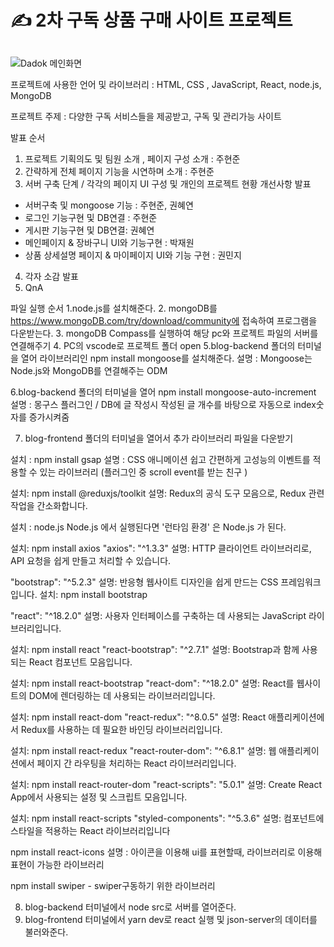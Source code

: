 # ✍️ 2차 구독 상품 구매 사이트 프로젝트
##
![Dadok 메인화면](https://github.com/kwonminji-v/Dadok_Service_2/assets/124131332/b579d12a-947e-48f7-b8e1-0da1e0d43a1c)




프로젝트에 사용한 언어 및 라이브러리 : HTML, CSS , JavaScript, React, node.js, MongoDB

프로젝트 주제 : 다양한 구독 서비스들을 제공받고, 구독 및 관리가능 사이트

발표 순서 
1) 프로젝트 기획의도 및 팀원 소개 , 페이지 구성 소개 : 주현준
2) 간략하게 전체 페이지 기능을 시연하며 소개 : 주현준
3) 서버 구축 단계 / 각각의 페이지 UI 구성 및 개인의 프로젝트 현황 개선사항 발표

 - 서버구축 및 mongoose 기능 : 주현준, 권혜연
 - 로그인 기능구현 및 DB연결 : 주현준
 - 게시판 기능구현 및 DB연결: 권혜연
 - 메인페이지 & 장바구니 UI와 기능구현 : 박재원
 - 상품 상세설명 페이지 & 마이페이지 UI와 기능 구현 : 권민지

4) 각자 소감 발표
5) QnA

파일 실행 순서
1.node.js를 설치해준다.
2. mongoDB를 https://www.mongoDB.com/try/download/community에 접속하여 프로그램을 다운받는다.
3. mongoDB Compass를 실행하여 해당 pc와 프로젝트 파일의 서버를 연결해주기
4. PC의 vscode로 프로젝트 폴더 open 
5.blog-backend 폴더의 터미널을 열어 라이브러리인 npm install mongoose를 설치해준다.
설명 : Mongoose는 Node.js와 MongoDB를 연결해주는 ODM

6.blog-backend 폴더의 터미널을 열어 npm install mongoose-auto-increment
설명 : 몽구스 플러그인 / DB에 글 작성시 작성된 글 개수를 바탕으로 자동으로 index숫자를 증가시켜줌

7. blog-frontend 폴더의 터미널을 열어서 추가 라이브러리 파일을 다운받기

설치 : npm install gsap
설명 : CSS 애니메이션 쉽고 간편하게 고성능의 이벤트를 적용할 수 있는 라이브러리 (플러그인 중 scroll event를 받는 친구 )

설치: npm install @reduxjs/toolkit
설명: Redux의 공식 도구 모음으로, Redux 관련 작업을 간소화합니다.

설치 : node.js
Node.js 에서 실행된다면 '런타임 환경' 은 Node.js 가 된다.

설치: npm install axios
"axios": "^1.3.3"
설명: HTTP 클라이언트 라이브러리로, API 요청을 쉽게 만들고 처리할 수 있습니다.


"bootstrap": "^5.2.3"
설명: 반응형 웹사이트 디자인을 쉽게 만드는 CSS 프레임워크입니다.
설치: npm install bootstrap

"react": "^18.2.0"
설명: 사용자 인터페이스를 구축하는 데 사용되는 JavaScript 라이브러리입니다.

설치: npm install react
"react-bootstrap": "^2.7.1"
설명: Bootstrap과 함께 사용되는 React 컴포넌트 모음입니다.

설치: npm install react-bootstrap
"react-dom": "^18.2.0"
설명: React를 웹사이트의 DOM에 렌더링하는 데 사용되는 라이브러리입니다.

설치: npm install react-dom
"react-redux": "^8.0.5"
설명: React 애플리케이션에서 Redux를 사용하는 데 필요한 바인딩 라이브러리입니다.

설치: npm install react-redux
"react-router-dom": "^6.8.1"
설명: 웹 애플리케이션에서 페이지 간 라우팅을 처리하는 React 라이브러리입니다.

설치: npm install react-router-dom
"react-scripts": "5.0.1"
설명: Create React App에서 사용되는 설정 및 스크립트 모음입니다.

설치: npm install react-scripts
"styled-components": "^5.3.6"
설명: 컴포넌트에 스타일을 적용하는 React 라이브러리입니다

npm install react-icons 
설명 : 아이콘을 이용해 ui를 표현할때, 라이브러리로 이용해 표현이 가능한 라이브러리

npm install swiper - swiper구동하기 위한 라이브러리

8. blog-backend 터미널에서 node src로 서버를 열어준다.
9. blog-frontend 터미널에서 yarn dev로 react 실행 및 json-server의 데이터를 불러와준다.

